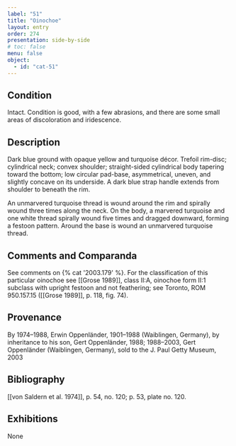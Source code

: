 ```yaml
---
label: "51"
title: "Oinochoe"
layout: entry
order: 274
presentation: side-by-side
# toc: false
menu: false
object:
  - id: "cat-51"
---
```


## Condition

Intact. Condition is good, with a few abrasions, and there are some small areas of discoloration and iridescence.

## Description

Dark blue ground with opaque yellow and turquoise décor. Trefoil rim-disc; cylindrical neck; convex shoulder; straight-sided cylindrical body tapering toward the bottom; low circular pad-base, asymmetrical, uneven, and slightly concave on its underside. A dark blue strap handle extends from shoulder to beneath the rim.

An unmarvered turquoise thread is wound around the rim and spirally wound three times along the neck. On the body, a marvered turquoise and one white thread spirally wound five times and dragged downward, forming a festoon pattern. Around the base is wound an unmarvered turquoise thread.

## Comments and Comparanda

See comments on {% cat '2003.179' %}. For the classification of this particular oinochoe see [[Grose 1989]], class II:A, oinochoe form II:1 subclass with upright festoon and not feathering; see Toronto, ROM 950.157.15 ([[Grose 1989]], p. 118, fig. 74).

## Provenance

By 1974–1988, Erwin Oppenländer, 1901–1988 (Waiblingen, Germany), by inheritance to his son, Gert Oppenländer, 1988; 1988–2003, Gert Oppenländer (Waiblingen, Germany), sold to the J. Paul Getty Museum, 2003

## Bibliography

[[von Saldern et al. 1974]], p. 54, no. 120; p. 53, plate no. 120.

## Exhibitions

None